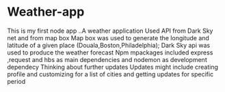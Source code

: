 # Weather-app
This is my first node app ..A weather application
Used API from Dark Sky net and from map box
Map box was used to generate the longitude and latitude of a given place (Douala,Boston,Philadelphia);
Dark Sky api was used to produce the weather forecast
Npm mpackages included express ,request and hbs as main dependencies and nodemon as development dependecy
Thinking about further updates
Updates might include creating profile and customizing for a list of cities and getting updates for specific period

